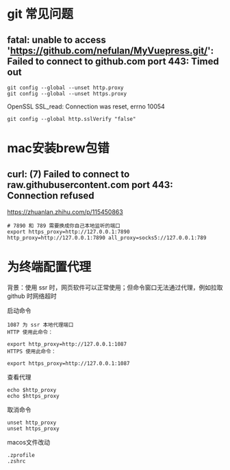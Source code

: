 

# git 常见问题
## fatal: unable to access 'https://github.com/nefulan/MyVuepress.git/': Failed to connect to github.com port 443: Timed out
```shell
git config --global --unset http.proxy
git config --global --unset https.proxy
```

OpenSSL SSL_read: Connection was reset, errno 10054
```shell
git config --global http.sslVerify "false"
```

# mac安装brew包错
## curl: (7) Failed to connect to raw.githubusercontent.com port 443: Connection refused
https://zhuanlan.zhihu.com/p/115450863
```shell
# 7890 和 789 需要换成你自己本地监听的端口
export https_proxy=http://127.0.0.1:7890 http_proxy=http://127.0.0.1:7890 all_proxy=socks5://127.0.0.1:789
```


# 为终端配置代理

背景：使用 ssr 时，网页软件可以正常使用；但命令窗口无法通过代理，例如拉取 github 时网络超时

启动命令
```shell
1087 为 ssr 本地代理端口
HTTP 使用此命令：

export http_proxy=http://127.0.0.1:1087
HTTPS 使用此命令：

export https_proxy=http://127.0.0.1:1087
```
查看代理
```shell
echo $http_proxy
echo $https_proxy
```

取消命令
```shell
unset http_proxy
unset https_proxy
```

macos文件改动

```shell
.zprofile 
.zshrc  

```